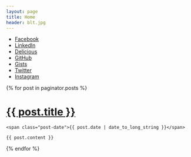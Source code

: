 ```yaml
---
layout: page
title: Home
header: blt.jpg
---
```


 * [Facebook](https://www.facebook.com/tom.henderson.nz)
 * [LinkedIn](http://nz.linkedin.com/in/tomhendersonnz)
 * [Delicious](https://delicious.com/tomhenderson)
 * [GitHub](https://github.com/tom-henderson)
 * [Gists](https://gist.github.com/)
 * [Twitter](https://twitter.com/tomhenderson)
 * [Instagram](http://instagram.com/tomhenderson)

<div class="posts">
  {% for post in paginator.posts %}
  <div class="post">
    <h1 class="post-title">
      <a href="{{ post.url }}">
        {{ post.title }}
      </a>
    </h1>

    <span class="post-date">{{ post.date | date_to_long_string }}</span>

    {{ post.content }}
  </div>
  {% endfor %}
</div>

<!--
<div class="pagination">
  {% if paginator.next_page %}
    <a class="pagination-item older" href="/page{{paginator.next_page}}">Older</a>
  {% else %}
    <span class="pagination-item older">Older</span>
  {% endif %}
  {% if paginator.previous_page %}
    {% if paginator.page == 2 %}
      <a class="pagination-item newer" href="/">Newer</a>
    {% else %}
      <a class="pagination-item newer" href="/page{{paginator.previous_page}}">Newer</a>
    {% endif %}
  {% else %}
    <span class="pagination-item newer">Newer</span>
  {% endif %}
</div>
-->